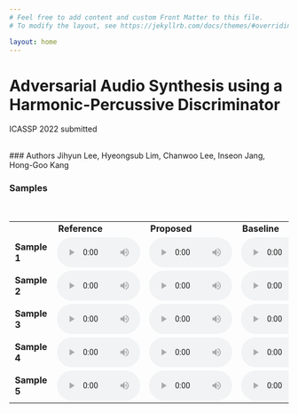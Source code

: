 ```yaml
---
# Feel free to add content and custom Front Matter to this file.
# To modify the layout, see https://jekyllrb.com/docs/themes/#overriding-theme-defaults

layout: home
---
```



# Adversarial Audio Synthesis using a Harmonic-Percussive Discriminator

ICASSP 2022 submitted

<br />
### Authors
Jihyun Lee, Hyeongsub Lim, Chanwoo Lee, Inseon Jang, Hong-Goo Kang

<br />

### Samples
<br />

<table style="width: auto; table-layout: fixed; word-wrap: normal;" borded="1" border-collapse="collapse">

<tr>
<td style="column-width: auto; padding-left: 10px; padding-right: 10px"><strong></strong></td>
<td style="column-width: auto; padding-left: 10px; padding-right: 10px"><strong>Reference</strong></td>
<td style="column-width: auto; padding-left: 10px; padding-right: 10px"><strong>Proposed</strong></td>
<td style="column-width: auto; padding-left: 10px; padding-right: 10px"><strong>Baseline</strong></td>
<td style="column-width: auto; padding-left: 10px; padding-right: 10px"><strong>Abalation 1</strong></td>
<td style="column-width: auto; padding-left: 10px; padding-right: 10px"><strong>Ablation 2</strong></td>
</tr>

<!--Sample 1-->
<tr>
<td style="column-width: auto; padding-left: 10px; padding-right: 10px"><strong>Sample 1</strong></td>
<td><audio controls style="width: 150px;"><source src='./assets/demo_samples/004_reference.wav'></audio></td>
<td><audio controls style="width: 150px;"><source src='./assets/demo_samples/004_proposed.wav'></audio></td>
<td><audio controls style="width: 150px;"><source src='./assets/demo_samples/004_baseline.wav'></audio></td>
<td><audio controls style="width: 150px;"><source src='./assets/demo_samples/004_wo_hpss.wav'></audio></td>
<td><audio controls style="width: 150px;"><source src='./assets/demo_samples/004_reverse.wav'></audio></td>
</tr>

<!--Sample 2-->
<tr>
<td style="column-width: auto; padding-left: 10px; padding-right: 10px"><strong>Sample 2</strong></td>
<td><audio controls style="width: 150px;"><source src='./assets/demo_samples/013_reference.wav'></audio></td>
<td><audio controls style="width: 150px;"><source src='./assets/demo_samples/013_proposed.wav'></audio></td>
<td><audio controls style="width: 150px;"><source src='./assets/demo_samples/013_baseline.wav'></audio></td>
<td><audio controls style="width: 150px;"><source src='./assets/demo_samples/013_wo_hpss.wav'></audio></td>
<td><audio controls style="width: 150px;"><source src='./assets/demo_samples/013_reverse.wav'></audio></td>
</tr>

<!--Sample 2-->
<tr>
<td style="column-width: auto; padding-left: 10px; padding-right: 10px"><strong>Sample 3</strong></td>
<td><audio controls style="width: 150px;"><source src='./assets/demo_samples/032_reference.wav'></audio></td>
<td><audio controls style="width: 150px;"><source src='./assets/demo_samples/032_proposed.wav'></audio></td>
<td><audio controls style="width: 150px;"><source src='./assets/demo_samples/032_baseline.wav'></audio></td>
<td><audio controls style="width: 150px;"><source src='./assets/demo_samples/032_wo_hpss.wav'></audio></td>
<td><audio controls style="width: 150px;"><source src='./assets/demo_samples/032_reverse.wav'></audio></td>
</tr>

<!--Sample 2-->
<tr>
<td style="column-width: auto; padding-left: 10px; padding-right: 10px"><strong>Sample 4</strong></td>
<td><audio controls style="width: 150px;"><source src='./assets/demo_samples/035_reference.wav'></audio></td>
<td><audio controls style="width: 150px;"><source src='./assets/demo_samples/035_proposed.wav'></audio></td>
<td><audio controls style="width: 150px;"><source src='./assets/demo_samples/035_baseline.wav'></audio></td>
<td><audio controls style="width: 150px;"><source src='./assets/demo_samples/035_wo_hpss.wav'></audio></td>
<td><audio controls style="width: 150px;"><source src='./assets/demo_samples/035_reverse.wav'></audio></td>
</tr>

<!--Sample 2-->
<tr>
<td style="column-width: auto; padding-left: 10px; padding-right: 10px"><strong>Sample 5</strong></td>
<td><audio controls style="width: 150px;"><source src='./assets/demo_samples/118_reference.wav'></audio></td>
<td><audio controls style="width: 150px;"><source src='./assets/demo_samples/118_proposed.wav'></audio></td>
<td><audio controls style="width: 150px;"><source src='./assets/demo_samples/118_baseline.wav'></audio></td>
<td><audio controls style="width: 150px;"><source src='./assets/demo_samples/118_wo_hpss.wav'></audio></td>
<td><audio controls style="width: 150px;"><source src='./assets/demo_samples/118_reverse.wav'></audio></td>
</tr>

</table>


	


